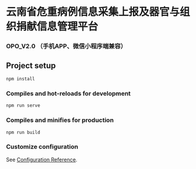 

<h1>
云南省危重病例信息采集上报及器官与组织捐献信息管理平台
    <h3>OPO_V2.0 （手机APP、微信小程序端兼容）</h3>
</h1>

## Project setup
```
npm install
```

### Compiles and hot-reloads for development
```
npm run serve
```

### Compiles and minifies for production
```
npm run build
```

### Customize configuration
See [Configuration Reference](https://cli.vuejs.org/config/).
